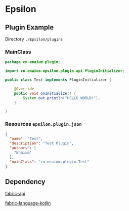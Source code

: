 # Epsilon

## Plugin Example

Directory `./Epsilon/plugins`

### MainClass
```java
package cn.enaium.plugin;

import cn.enaium.epsilon.plugin.api.PluginInitializer;

public class Test implements PluginInitializer {

    @Override
    public void onInitialize() {
        System.out.println("HELLO WORLD!");
    }

}
```

### Resources `epsilon.plugin.json`

```json
{
  "name": "Test",
  "description": "Test Plugin",
  "authors": [
    "Enaium"
  ],
  "mainClass": "cn.enaium.plugin.Test"
}
```

## Dependency
[fabric-api](https://www.curseforge.com/minecraft/mc-mods/fabric-api)

[fabric-language-kotlin](https://www.curseforge.com/minecraft/mc-mods/fabric-language-kotlin)
